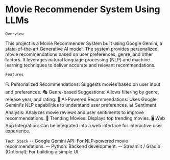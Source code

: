 # Movie Recommender System Using LLMs
``Overview``

This project is a Movie Recommender System built using Google Gemini, a state-of-the-art Generative AI model. The system provides personalized movie recommendations based on user preferences, genre, and other factors. It leverages natural language processing (NLP) and machine learning techniques to deliver accurate and relevant recommendations.

``Features``

🔍 Personalized Recommendations: Suggests movies based on user input and preferences.
🎭 Genre-based Suggestions: Allows filtering by genre, release year, and rating.
🤖 AI-Powered Recommendations: Uses Google Gemini's NLP capabilities to understand user preferences.
📊 Sentiment Analysis: Analyzes movie reviews and user sentiments to improve recommendations.
🎥 Trending Movies: Displays top trending movies.
🖥️ Web App Integration: Can be integrated into a web interface for interactive user experience.

``Tech Stack``
-- Google Gemini API: For NLP-powered movie recommendations.
-- Python: Backend development.
-- Streamlit / Gradio (Optional): For building a simple UI.





